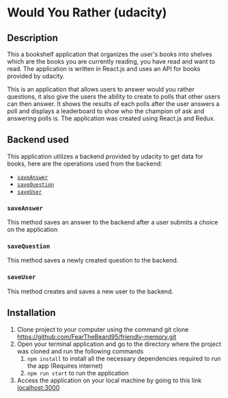 # Would You Rather (udacity)

## Description

This a bookshelf application that organizes the user's books into shelves which are the books you are currently reading, you have read and want to read. The application is written in React.js and uses an API for books provided by udacity.

This is an application that allows users to answer would you rather questions, it also give the users the ability to create to polls that other users can then answer. It shows the results of each polls after the user answers a poll and displays a leaderboard to show who the champion of ask and answering polls is. The application was created using React.js and Redux.

## Backend used

This application utilizes a backend provided by udacity to get data for books, here are the operations used from the backend:

- [`saveAnswer`](#getall)
- [`saveQuestion`](#update)
- [`saveUser`](#search)

### `saveAnswer`

This method saves an answer to the backend after a user submits a choice on the application

### `saveQuestion`

This method saves a newly created question to the backend.

### `saveUser`

This method creates and saves a new user to the backend.

## Installation

1. Clone project to your computer using the command git clone https://github.com/FearTheBeard95/friendly-memory.git
2. Open your terminal application and go to the directory where the project was cloned and run the following commands
      1. `npm install` to install all the necessary dependencies required to run the app (Requires internet)
      2. `npm run start` to run the application
3. Access the application on your local machine by going to this link [localhost:3000](http://localhost:3000/) 
